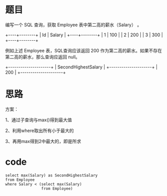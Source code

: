 # 题目

编写一个 SQL 查询，获取 Employee 表中第二高的薪水（Salary） 。

+----+--------+
| Id | Salary |
+----+--------+
| 1  | 100    |
| 2  | 200    |
| 3  | 300    |
+----+--------+


例如上述 Employee 表，SQL查询应该返回 200 作为第二高的薪水。如果不存在第二高的薪水，那么查询应返回 null。

+---------------------+
| SecondHighestSalary |
+---------------------+
| 200                 |
+---------------------+

# 思路

方案：

1、通过子查询与max()得到最大值

2、利用where取出所有小于最大的

3、再用max得到2中最大的，即是所求

# code

```mysql
select max(Salary) as SecondHighestSalary 
from Employee 
where Salary < (select max(Salary) 
                from Employee)
```

